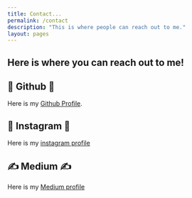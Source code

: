 ```yaml
---
title: Contact...
permalink: /contact
description: "This is where people can reach out to me."
layout: pages
---
```


## Here is where you can reach out to me!

## 🤖 Github 🤖

Here is my [Github Profile](https://github.com/eviepk12).

## 🤳 Instagram 🤳

Here is my [instagram profile](https://www.instagram.com/eviepk12/)

## ✍️ Medium ✍️

Here is my [Medium profile](https://www.medium.com/@eviepk12/)
